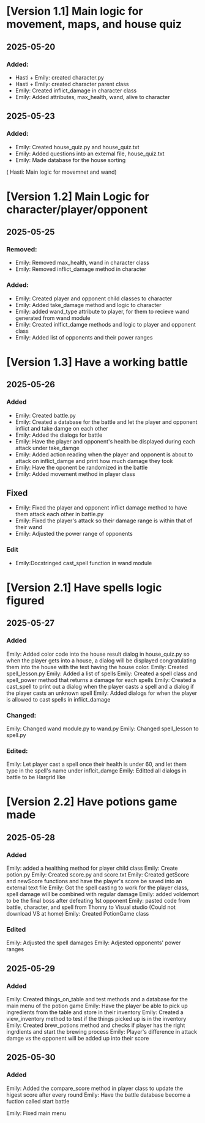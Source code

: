 
# [Version 1.1] Main logic for movement, maps, and house quiz

## 2025-05-20 ##
### Added:
- Hasti + Emily: created character.py
- Hasti + Emily: created character parent class
- Emily: Created inflict_damage in character class
- Emily: Added attributes, max_health, wand, alive to character

## 2025-05-23 ##
### Added:
- Emily: Created house_quiz.py and house_quiz.txt
- Emily: Added questions into an external file, house_quiz.txt
- Emily: Made database for the house sorting

( Hasti: Main logic for movemnet and wand)

# [Version 1.2] Main Logic for character/player/opponent

## 2025-05-25 ##
### Removed:
- Emily: Removed max_health, wand in character class
- Emily: Removed inflict_damage method in character

### Added:
- Emily: Created player and opponent child classes to character
- Emily: Added take_damage method and logic to character
- Emily: added wand_type attribute to player, for them to recieve wand generated from wand module
- Emily: Created inlfict_damge methods and logic to player and opponent class
- Emily: Added list of opponents and their power ranges


# [Version 1.3] Have a working battle
## 2025-05-26 ##

### Added
- Emily: Created battle.py 
- Emily: Created a database for the battle and let the player and opponent inflict and take damge on each other
- Emily: Added the dialogs for battle
- Emily: Have the player and opponent's health be displayed during each attack under take_damge
- Emily: Added action reading when the player and opponent is about to attack on inflict_damge and print how much damage they took
- Emily: Have the oponent be randomized in the battle
- Emily: Added movement method in player class

## Fixed
- Emily: Fixed the player and opponent inflict damage method to have them attack each other in battle.py
- Emily: Fixed the player's attack so their damage range is within that of their wand
- Emily: Adjusted the power range of opponents


### Edit
- Emily:Docstringed cast_spell function in wand module 

# [Version 2.1] Have spells logic figured

## 2025-05-27 ##

### Added
Emily: Added color code into the house result dialog in house_quiz.py so when the player gets into a house, a
dialog will be displayed congratulating them into the house with the text having the house color.
Emily: Created spell_lesson.py
Emily: Added a list of spells
Emily: Created a spell class and spell_power method that returns a damage for each spells
Emily: Created a cast_spell to print out a dialog when the player casts a spell and a dialog if the player casts
an unknown spell
Emily: Added dialogs for when the player is allowed to cast spells in inflict_damage

### Changed:
Emily: Changed wand module.py to wand.py
Emily: Changed spell_lesson to spell.py

### Edited:
Emily: Let player cast a spell once their health is under 60, and let them type in the spell's name under inflcit_damge
Emily: Editted all dialogs in battle to be Hargrid like


# [Version 2.2] Have potions game made

## 2025-05-28 ##

### Added
Emily: added a healthing method for player child class
Emily: Create potion.py
Emily: Created score.py and score.txt
Emily: Created getScore and newScore functions and have the player's score be saved into an external text
file 
Emily: Got the spell casting to work for the player class, spell damage will be combined with regular damage
Emily: added voldemort to be the final boss after defeating 1st opponent
Emily: pasted code from battle, character, and spell from Thonny to Visual studio (Could not download VS at home)
Emily: Created PotionGame class


### Edited
Emily: Adjusted the spell damages
Emily: Adjested opponents' power ranges

## 2025-05-29 ##

### Added
Emily: Created things_on_table and test methods and a database for the main menu of the potion game
Emily: Have the player be able to pick up ingredients from the table and store in their inventory 
Emily: Created a view_inventory method to test if the things picked up is in the inventory
Emily: Created brew_potions method and checks if player has the right ingrdients and start the brewing process
Emily: Player's difference in attack damge vs the opponent will be added up into their score

## 2025-05-30 ##

### Added 
Emily: Added the compare_score method in player class to update the higest score after every round
Emily: Have the battle database become a fuction called start battle

Emily: Fixed main menu 







